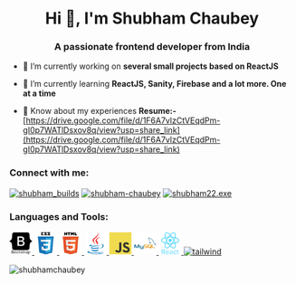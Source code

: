 <h1 align="center">Hi 👋, I'm Shubham Chaubey</h1>
<h3 align="center">A passionate frontend developer from India</h3>

- 🔭 I’m currently working on **several small projects based on ReactJS**

- 🌱 I’m currently learning **ReactJS, Sanity, Firebase and a lot more. One at a time**

- 📄 Know about my experiences **Resume:-** [https://drive.google.com/file/d/1F6A7vlzCtVEqdPm-gI0p7WATlDsxov8q/view?usp=share_link](https://drive.google.com/file/d/1F6A7vlzCtVEqdPm-gI0p7WATlDsxov8q/view?usp=share_link)

<h3 align="left">Connect with me:</h3>
<p align="left">
<a href="https://twitter.com/shubham_builds" target="blank"><img align="center" src="https://raw.githubusercontent.com/rahuldkjain/github-profile-readme-generator/master/src/images/icons/Social/twitter.svg" alt="shubham_builds" height="30" width="40" /></a>
<a href="https://linkedin.com/in/shubham-chaubey" target="blank"><img align="center" src="https://raw.githubusercontent.com/rahuldkjain/github-profile-readme-generator/master/src/images/icons/Social/linked-in-alt.svg" alt="shubham-chaubey" height="30" width="40" /></a>
<a href="https://instagram.com/shubham22.exe" target="blank"><img align="center" src="https://raw.githubusercontent.com/rahuldkjain/github-profile-readme-generator/master/src/images/icons/Social/instagram.svg" alt="shubham22.exe" height="30" width="40" /></a>
</p>

<h3 align="left">Languages and Tools:</h3>
<p align="left"> <a href="#" target="_blank" rel="noreferrer"> <img src="https://raw.githubusercontent.com/devicons/devicon/master/icons/bootstrap/bootstrap-plain-wordmark.svg" alt="bootstrap" width="40" height="40"/> </a> <a href="#" target="_blank" rel="noreferrer"> <img src="https://raw.githubusercontent.com/devicons/devicon/master/icons/css3/css3-original-wordmark.svg" alt="css3" width="40" height="40"/> </a> <a href="#" target="_blank" rel="noreferrer"> <img src="https://raw.githubusercontent.com/devicons/devicon/master/icons/html5/html5-original-wordmark.svg" alt="html5" width="40" height="40"/> </a> <a href="#" target="_blank" rel="noreferrer"> <img src="https://raw.githubusercontent.com/devicons/devicon/master/icons/java/java-original.svg" alt="java" width="40" height="40"/> </a> <a href="#" target="_blank" rel="noreferrer"> <img src="https://raw.githubusercontent.com/devicons/devicon/master/icons/javascript/javascript-original.svg" alt="javascript" width="40" height="40"/> </a> <a href="https://www.mysql.com/" target="_blank" rel="noreferrer"> <img src="https://raw.githubusercontent.com/devicons/devicon/master/icons/mysql/mysql-original-wordmark.svg" alt="mysql" width="40" height="40"/> </a> <a href="#" target="_blank" rel="noreferrer"> <img src="https://raw.githubusercontent.com/devicons/devicon/master/icons/react/react-original-wordmark.svg" alt="react" width="40" height="40"/> </a> <a href="#" target="_blank" rel="noreferrer"> <img src="https://www.vectorlogo.zone/logos/tailwindcss/tailwindcss-icon.svg" alt="tailwind" width="40" height="40"/> </a> </p>

<p><img align="center" src="https://github-readme-streak-stats.herokuapp.com/?user=shubhamchaubey&" alt="shubhamchaubey" /></p>

